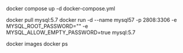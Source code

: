 docker compose up -d docker-compose.yml


docker pull mysql:5.7
docker run -d --name mysql57 -p 2808:3306 -e MYSQL_ROOT_PASSWORD="" -e MYSQL_ALLOW_EMPTY_PASSWORD=true mysql:5.7


docker images
docker ps
